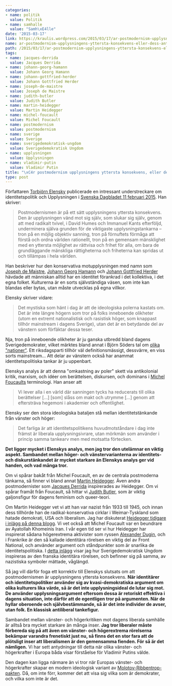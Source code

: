 ```yaml
---
categories:
- name: politik
  value: Politik
- name: samhalle
  value: "Samh\xE4lle"
date: '2015-03-17'
link: https://kraulis.wordpress.com/2015/03/17/ar-postmodernism-upplysningens-yttersta-konsekvens-eller-dess-antites/
name: ar-postmodernism-upplysningens-yttersta-konsekvens-eller-dess-antites
path: /2015/03/17/ar-postmodernism-upplysningens-yttersta-konsekvens-eller-dess-antites/
tags:
- name: jacques-derrida
  value: Jacques Derrida
- name: johann-georg-hamann
  value: Johann Georg Hamann
- name: johann-gottfried-herder
  value: Johann Gottfried Herder
- name: joseph-de-maistre
  value: Joseph de Maistre
- name: judith-butler
  value: Judith Butler
- name: martin-heidegger
  value: Martin Heidegger
- name: michel-foucault
  value: Michel Foucault
- name: postmodernism
  value: postmodernism
- name: sverige
  value: Sverige
- name: sverigedemokratisk-ungdom
  value: Sverigedemokratisk Ungdom
- name: upplysningen
  value: Upplysningen
- name: vladimir-putin
  value: Vladimir Putin
title: "\xC4r postmodernism upplysningens yttersta konsekvens, eller dess antites?"
type: post
---
```

Författaren [Torbjörn Elensky](http://sv.wikipedia.org/wiki/Torbj%C3%B6rn_Elensky) publicerade en intressant understreckare om identitetspolitik och Upplysningen i [Svenska Dagbladet 11 februari 2015](http://www.svd.se/kultur/understrecket/morka-krafter-kan-kapa-upplysningsarv_4289747.svd). Han skriver:

> Postmodernismen är på ett sätt upplysningens yttersta konsekvens. Den är upplysningen vänd mot sig själv, som slukar sig själv, genom att med radikalt tvivel, i David Humes och Immanuel Kants efterföljd, underminera själva grunden för de viktigaste upplysningstankarna – tron på en möjlig objektiv sanning, tron på förnuftets förmåga att förstå och ordna världen rationellt, tron på en gemensam mänsklighet med en yttersta möjlighet av rättvisa och frihet för alla, om bara de grundläggande mänskliga rättigheterna och friheterna kan spridas ut och tillämpas i hela världen.

Han beskriver hur den konservativa motupplysningen med namn som [Joseph de Maistre](http://en.wikipedia.org/wiki/Joseph_de_Maistre), [Johann Georg Hamann](http://en.wikipedia.org/wiki/Johann_Georg_Hamann) och [Johann Gottfried Herder](http://en.wikipedia.org/wiki/Johann_Gottfried_Herder) hävdade att människan alltid har en identitet förankrad i det kollektiva, i det egna folket. Kulturerna är en sorts självständiga väsen, som inte kan blandas eller bytas, utan måste utvecklas på egna villkor.

Elensky skriver vidare:

> Det mystiska som hänt i dag är att de ideologiska polerna kastats om. Det är inte längre högern som tror på folks inneboende olikheter (utom en extremt nationalistisk och rasistisk höger, som knappast tillhör mainstream i dagens Sverige), utan det är en betydande del av vänstern som förfäktar dessa teser.

Nja, tron på inneboende olikheter är ju ganska utbredd bland dagens Sverigedemokrater, vilket märktes bland annat i Björn Söders tal om [olika "nationer"](http://www.dn.se/val/nyval-2015/den-leende-nationalismen/). Ett riksdagsparti tillhör väl definitionsmässigt, dessvärre, en viss sorts mainstream... Att delar av vänstern också har anammat identitetspolitiska tankar är ju uppenbart.

Elenskys analys är att denna "omkastning av poler" skett via antikolonial kritik, marxism, och idéer om berättelsen, diskursen, och dominans i [Michel Foucaults](http://en.wikipedia.org/wiki/Michel_Foucault) terminologi. Han anser att 

> Vi lever alla i en värld där sanningen tycks ha reducerats till olika berättelser [...] [som] slåss om makt och utrymme [...] genom att eftersträva hegemoni i akademier och offentlighet.

Elensky ser den stora ideologiska bataljen stå mellan identitetstänkande från vänster och höger:

> Det farliga är att identitetspolitikens huvudmotståndare i dag inte främst är liberala upplysningsivrare, utan mörkmän som använder i princip samma tankearv men med motsatta förtecken.

**Det ligger mycket i Elenskys analys, men jag tror den utelämnar en viktig aspekt. Sambandet mellan höger- och vänstervarianterna av identitets- och diskurstänkandet är mycket starkare än Elenskys analys ger vid handen, och vad många tror.**

Om vi spårar bakåt från Michel Foucault, en av de centrala postmoderna tänkarna, så finner vi bland annat [Martin Heidegger](http://en.wikipedia.org/wiki/Martin_Heidegger). Även andra postmodernister som [Jacques Derrida](http://en.wikipedia.org/wiki/Jacques_Derrida) inspirerades av Heidegger. Om vi spårar framåt från Foucault, så hittar vi [Judith Butler](http://en.wikipedia.org/wiki/Judith_Butler), som är viktig galjonsfigur för dagens feminism och queer-teori.

Om Martin Heidegger vet vi att han var nazist från 1933 till 1945, och innan dess tillhörde han de radikal-konservativa cirklar i Weimar-Tyskland som hatade demokrati, USA och liberalism. Jag har diskuterat [Heidegger tidigare i inlägg på denna blogg](/tag/martin-heidegger/). Vi vet också att Michel Foucault var en beundrare av Ayatollah Khomeinis Iran. I vår egen tid ser vi hur Heidegger har inspirerat sådana högerextrema aktivister som ryssen [Alexander Dugin](/tag/alexander-dugin/), och i Frankrike är den så kallade identitära rörelsen en viktig del av Front National, och använder argument och ståndpunkter som är snarlika de identitetspolitiska. I [detta inlägg](/2014/05/28/sa-ser-den-moderna-nazismen-ut/) visar jag hur Sverigedemokratisk Ungdom inspireras av den franska identitära rörelsen, och befinner sig på samma, av nazistiska symboler mättade, våglängd.

Så jag vill därför foga ett korrektiv till Elenskys slutsats om att postmodernismen är upplysningens yttersta konsekvens. **När identitärer och identitetspolitiker använder sig av kvasi-demokratiska argument om olika kulturers lika värde, så är det inte upplysningsideal de lutar sig mot. De använder upplysningsargument eftersom dessa är retoriskt effektiva i dagens situation, inte därför att de egentligen tror på argumenten. När de hyllar oberoende och självbestämmande, så är det inte individer de avser, utan folk. En klassisk antiliberal tankefigur.**

Sambandet mellan vänster- och högerkritiken mot dagens liberala samhälle är alltså bra mycket starkare än många inser. **Jag tror liberaler måste förbereda sig på att även om vänster- och högerextrema rörelserna bekämpar varandra frenetiskt just nu, så finns det en stor fara att de plötsligt inser att liberalismen är den gemensamma fienden. För så är det nämligen.** Vi har sett antydningar till detta när olika vänster- och högerkrafter i Europa båda visar förståelse för Vladimir Putins välde.

Den dagen kan ligga närmare än vi tror när Europas vänster- och högerkrafter skapar en modern ideologisk variant av [Molotov-Ribbentrop-pakten](http://sv.wikipedia.org/wiki/Molotov%E2%80%93Ribbentrop-pakten). Då, om inte förr, kommer det att visa sig vilka som är demokrater, och vilka som inte är det.
